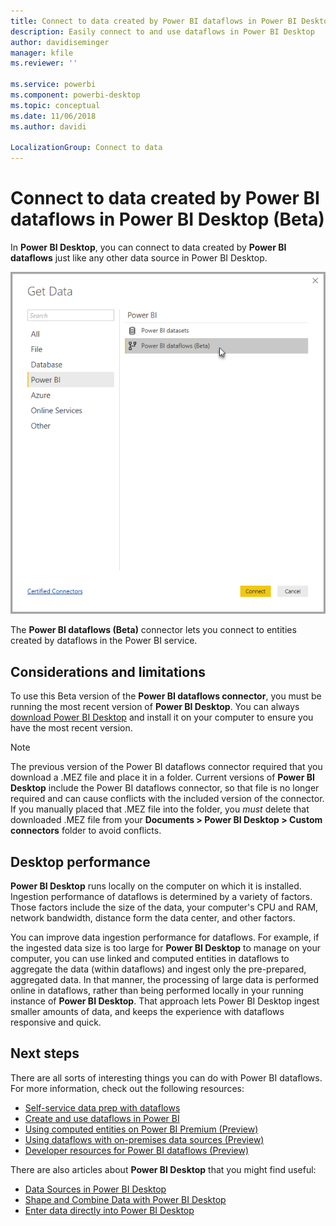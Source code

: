 ```yaml
---
title: Connect to data created by Power BI dataflows in Power BI Desktop (Beta)
description: Easily connect to and use dataflows in Power BI Desktop
author: davidiseminger
manager: kfile
ms.reviewer: ''

ms.service: powerbi
ms.component: powerbi-desktop
ms.topic: conceptual
ms.date: 11/06/2018
ms.author: davidi

LocalizationGroup: Connect to data
---
```

# Connect to data created by Power BI dataflows in Power BI Desktop (Beta)
In **Power BI Desktop**, you can connect to data created by **Power BI dataflows** just like any other data source in Power BI Desktop.

![Connect to dataflows](media/desktop-connect-dataflows/connect-dataflows_01.png)

The **Power BI dataflows (Beta)** connector lets you connect to entities created by dataflows in the Power BI service. 

## Considerations and limitations

To use this Beta version of the **Power BI dataflows connector**, you must be running the most recent version of **Power BI Desktop**. You can always [download Power BI Desktop](desktop-get-the-desktop.md) and install it on your computer to ensure you have the most recent version.  

> [!NOTE]
> The previous version of the Power BI dataflows connector required that you download a .MEZ file and place it in a folder. Current versions of **Power BI Desktop** include the Power BI dataflows connector, so that file is no longer required and can cause conflicts with the included version of the connector. If you manually placed that .MEZ file into the folder, you *must* delete that downloaded .MEZ file from your **Documents > Power BI Desktop > Custom connectors** folder to avoid conflicts. 

## Desktop performance
**Power BI Desktop** runs locally on the computer on which it is installed. Ingestion performance of dataflows is determined by a variety of factors. Those factors include the size of the data, your computer's CPU and RAM, network bandwidth, distance form the data center, and other factors.

You can improve data ingestion performance for dataflows. For example, if the ingested data size is too large for **Power BI Desktop** to manage on your computer, you can use linked and computed entities in dataflows to aggregate the data (within dataflows) and ingest only the pre-prepared, aggregated data. 
In that manner, the processing of large data is performed online in dataflows, rather than being performed locally in your running instance of **Power BI Desktop**. That approach lets Power BI Desktop ingest smaller amounts of data, and keeps the experience with dataflows responsive and quick.


## Next steps
There are all sorts of interesting things you can do with Power BI dataflows. For more information, check out the following resources:

* [Self-service data prep with dataflows](service-dataflows-overview.md)
* [Create and use dataflows in Power BI](service-dataflows-create-use.md)
* [Using computed entities on Power BI Premium (Preview)](service-dataflows-computed-entities-premium.md)
* [Using dataflows with on-premises data sources (Preview)](service-dataflows-on-premises-gateways.md)
* [Developer resources for Power BI dataflows (Preview)](service-dataflows-developer-resources.md)

There are also articles about **Power BI Desktop** that you might find useful:

* [Data Sources in Power BI Desktop](desktop-data-sources.md)
* [Shape and Combine Data with Power BI Desktop](desktop-shape-and-combine-data.md)
* [Enter data directly into Power BI Desktop](desktop-enter-data-directly-into-desktop.md)   

